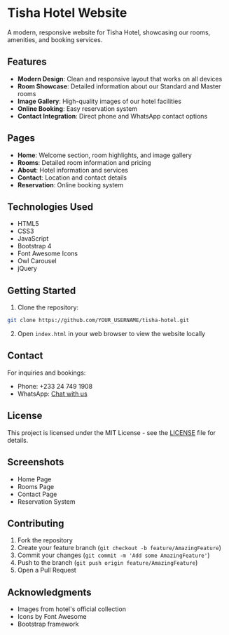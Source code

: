# Tisha Hotel Website

A modern, responsive website for Tisha Hotel, showcasing our rooms, amenities, and booking services.

## Features

- **Modern Design**: Clean and responsive layout that works on all devices
- **Room Showcase**: Detailed information about our Standard and Master rooms
- **Image Gallery**: High-quality images of our hotel facilities
- **Online Booking**: Easy reservation system
- **Contact Integration**: Direct phone and WhatsApp contact options

## Pages

- **Home**: Welcome section, room highlights, and image gallery
- **Rooms**: Detailed room information and pricing
- **About**: Hotel information and services
- **Contact**: Location and contact details
- **Reservation**: Online booking system

## Technologies Used

- HTML5
- CSS3
- JavaScript
- Bootstrap 4
- Font Awesome Icons
- Owl Carousel
- jQuery

## Getting Started

1. Clone the repository:
```bash
git clone https://github.com/YOUR_USERNAME/tisha-hotel.git
```

2. Open `index.html` in your web browser to view the website locally

## Contact

For inquiries and bookings:
- Phone: +233 24 749 1908
- WhatsApp: [Chat with us](https://wa.me/233247491908)

## License

This project is licensed under the MIT License - see the [LICENSE](LICENSE) file for details.

## Screenshots

- Home Page
- Rooms Page
- Contact Page
- Reservation System

## Contributing

1. Fork the repository
2. Create your feature branch (`git checkout -b feature/AmazingFeature`)
3. Commit your changes (`git commit -m 'Add some AmazingFeature'`)
4. Push to the branch (`git push origin feature/AmazingFeature`)
5. Open a Pull Request

## Acknowledgments

- Images from hotel's official collection
- Icons by Font Awesome
- Bootstrap framework
